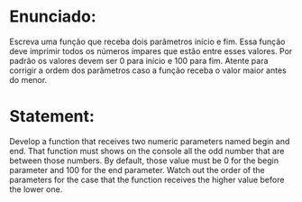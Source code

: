 # Enunciado:

Escreva uma função que receba dois parâmetros início e fim. Essa função deve imprimir todos os números
ímpares que estão entre esses valores. Por padrão os valores devem ser 0 para início e 100 para fim. Atente
para corrigir a ordem dos parâmetros caso a função receba o valor maior antes do menor.

# Statement:

Develop a function that receives two numeric parameters named begin and end. That function must shows on the console all the odd number that are between those numbers. By default, those value must be 0 for the begin parameter and 100 for the end parameter. Watch out the order of the parameters for the case that the function receives the higher value before the lower one.